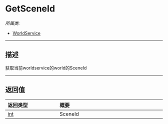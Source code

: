 # GetSceneId

*所属类*:
* [WorldService](/Api/Classes/GamePlay/WorldService.md)
------------------------------------------------------------------------------------------
## 描述

获取当前worldservice的world的SceneId


------------------------------------------------------------------------------------------
## 返回值

|<div style="width:150px">返回类型</div>|<div style="width:520px">概要</div>|
|:---|:---|
|[int](/Api/DataType/Number.md)|SceneId|

